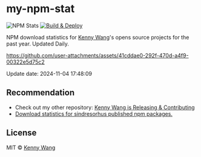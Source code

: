 my-npm-stat
===

![NPM Stats](https://img.shields.io/endpoint?url=https://raw.githubusercontent.com/jaywcjlove/my-npm-stat/main/data/badge.json)
[![Build & Deploy](https://github.com/jaywcjlove/my-npm-stat/actions/workflows/ci.yml/badge.svg)](https://github.com/jaywcjlove/my-npm-stat/actions/workflows/ci.yml)

NPM download statistics for [Kenny Wang](https://www.npmjs.com/~wcjiang)'s opens source projects for the past year. Updated Daily.

https://github.com/user-attachments/assets/41cddae0-292f-470d-a4f9-00322e5d75c2

Update date: <!--GAMFC-->2024-11-04 17:48:09<!--GAMFC-END-->

## Recommendation

- Check out my other repository: [Kenny Wang is Releasing & Contributing](https://github.com/jaywcjlove/releases/)
- [Download statistics for sindresorhus published npm packages.](https://forksss.github.io/sindresorhus-npm-stat/)

## License

MIT © [Kenny Wang](https://github.com/jaywcjlove)

